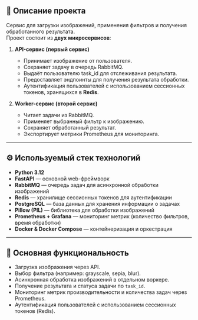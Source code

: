 ## 📌 Описание проекта
Сервис для загрузки изображений, применения фильтров и получения обработанного результата.  
Проект состоит из **двух микросервисов**:

1. **API-сервис (первый сервис)**  
   - Принимает изображение от пользователя.  
   - Сохраняет задачу в очередь RabbitMQ.  
   - Выдаёт пользователю task_id для отслеживания результата.  
   - Предоставляет эндпоинты для получения результата обработки.
   - Аутентификация пользователей с использованием сессионных токенов, хранящихся в **Redis**.

2. **Worker-сервис (второй сервис)**  
   - Читает задачи из RabbitMQ.  
   - Применяет выбранный фильтр к изображению.  
   - Сохраняет обработанный результат.  
   - Экспортирует метрики Prometheus для мониторинга.  

---

## ⚙️ Используемый стек технологий
- **Python 3.12**
- **FastAPI** — основной web-фреймворк  
- **RabbitMQ** — очередь задач для асинхронной обработки изображений  
- **Redis** — хранилище сессионных токенов для аутентификации  
- **PostgreSQL** — база данных для хранения информации о задачах  
- **Pillow (PIL)** — библиотека для обработки изображений  
- **Prometheus + Grafana** — мониторинг метрик (количество фильтров, время обработки)  
- **Docker & Docker Compose** — контейнеризация и оркестрация  

---

## 🚀 Основная функциональность
- Загрузка изображения через API.  
- Выбор фильтра (например: grayscale, sepia, blur).  
- Асинхронная обработка изображений в отдельном воркере.  
- Получение результата и статуса задачи по `task_id`.  
- Мониторинг метрик производительности и количества задач через Prometheus.  
- Аутентификация пользователей с использованием сессионных токенов (Redis).  
